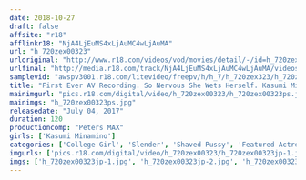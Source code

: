 ```yaml
---
date: 2018-10-27
draft: false
affsite: "r18"
afflinkr18: "NjA4LjEuMS4xLjAuMC4wLjAuMA"
url: "h_720zex00323"
urloriginal: "http://www.r18.com/videos/vod/movies/detail/-/id=h_720zex00323"
urlfinal: "http://media.r18.com/track/NjA4LjEuMS4xLjAuMC4wLjAuMA/videos/vod/movies/detail/-/id=h_720zex00323"
samplevid: "awspv3001.r18.com/litevideo/freepv/h/h_7/h_720zex323/h_720zex323_dmb_w.mp4"
title: "First Ever AV Recording. So Nervous She Wets Herself. Kasumi Minamino."
mainimgurl: "pics.r18.com/digital/video/h_720zex00323/h_720zex00323ps.jpg"
mainimgs: "h_720zex00323ps.jpg"
releasedate: "July 04, 2017"
duration: 120
productioncomp: "Peters MAX"
girls: ['Kasumi Minamino']
categories: ['College Girl', 'Slender', 'Shaved Pussy', 'Featured Actress', 'Cum Swallowing', 'Squirting', 'Hi-Def']
imgurls: ['pics.r18.com/digital/video/h_720zex00323/h_720zex00323jp-1.jpg', 'pics.r18.com/digital/video/h_720zex00323/h_720zex00323jp-2.jpg', 'pics.r18.com/digital/video/h_720zex00323/h_720zex00323jp-3.jpg', 'pics.r18.com/digital/video/h_720zex00323/h_720zex00323jp-4.jpg', 'pics.r18.com/digital/video/h_720zex00323/h_720zex00323jp-5.jpg', 'pics.r18.com/digital/video/h_720zex00323/h_720zex00323jp-6.jpg', 'pics.r18.com/digital/video/h_720zex00323/h_720zex00323jp-7.jpg', 'pics.r18.com/digital/video/h_720zex00323/h_720zex00323jp-8.jpg', 'pics.r18.com/digital/video/h_720zex00323/h_720zex00323jp-9.jpg', 'pics.r18.com/digital/video/h_720zex00323/h_720zex00323jp-10.jpg', 'pics.r18.com/digital/video/h_720zex00323/h_720zex00323jp-11.jpg', 'pics.r18.com/digital/video/h_720zex00323/h_720zex00323jp-12.jpg', 'pics.r18.com/digital/video/h_720zex00323/h_720zex00323jp-13.jpg', 'pics.r18.com/digital/video/h_720zex00323/h_720zex00323jp-14.jpg', 'pics.r18.com/digital/video/h_720zex00323/h_720zex00323jp-15.jpg', 'pics.r18.com/digital/video/h_720zex00323/h_720zex00323jp-16.jpg', 'pics.r18.com/digital/video/h_720zex00323/h_720zex00323jp-17.jpg', 'pics.r18.com/digital/video/h_720zex00323/h_720zex00323jp-18.jpg', 'pics.r18.com/digital/video/h_720zex00323/h_720zex00323jp-19.jpg', 'pics.r18.com/digital/video/h_720zex00323/h_720zex00323jp-20.jpg']
imgs: ['h_720zex00323jp-1.jpg', 'h_720zex00323jp-2.jpg', 'h_720zex00323jp-3.jpg', 'h_720zex00323jp-4.jpg', 'h_720zex00323jp-5.jpg', 'h_720zex00323jp-6.jpg', 'h_720zex00323jp-7.jpg', 'h_720zex00323jp-8.jpg', 'h_720zex00323jp-9.jpg', 'h_720zex00323jp-10.jpg', 'h_720zex00323jp-11.jpg', 'h_720zex00323jp-12.jpg', 'h_720zex00323jp-13.jpg', 'h_720zex00323jp-14.jpg', 'h_720zex00323jp-15.jpg', 'h_720zex00323jp-16.jpg', 'h_720zex00323jp-17.jpg', 'h_720zex00323jp-18.jpg', 'h_720zex00323jp-19.jpg', 'h_720zex00323jp-20.jpg']
---
```

